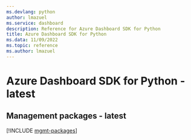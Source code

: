 ```yaml
---
ms.devlang: python
author: lmazuel
ms.service: dashboard
description: Reference for Azure Dashboard SDK for Python
title: Azure Dashboard SDK for Python
ms.data: 11/09/2022
ms.topic: reference
ms.author: lmazuel
---
```

# Azure Dashboard SDK for Python - latest

## Management packages - latest
[!INCLUDE [mgmt-packages](dashboard-mgmt-index.md)]